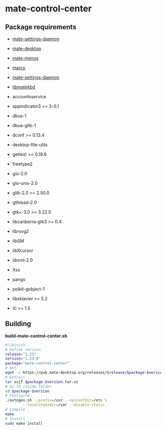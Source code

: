 # mate-control-center

## Package requirements

  * [mate-settings-daemon](./mate-settings-daemon)

  * [mate-desktop](./mate-desktop)

  * [mate-menus](./mate-menus)

  * [marco](./marco)

  * [mate-settings-daemon](./mate-settings-daemon)

  * [libmatekbd](./libmatekbd)

  * accountsservice

  * appindicator3 >= 3-0.1

  * dbus-1

  * dbus-glib-1

  * dconf >= 0.13.4

  * desktop-file-utils

  * gettext >= 0.19.8

  * freetype2

  * gio-2.0

  * gio-unix-2.0

  * glib-2.0 >= 2.50.0

  * gthread-2.0

  * gtk+-3.0 >= 3.22.0

  * libcanberra-gtk3 >= 0.4

  * librsvg2

  * libSM

  * libXcursor

  * libxml-2.0

  * Xss

  * pango

  * polkit-gobject-1

  * libxklavier >= 5.2

  * Xi >= 1.5

## Building

**build-mate-control-center.sh**

```bash
#!/bin/sh
# Define version
release="1.23"
version="1.23.0"
package="mate-control-center"
# Get
wget -c https://pub.mate-desktop.org/releases/$release/$package-$version.tar.xz
# Extract
tar xvjf $package-$version.tar.xz
# Go to inside folder
cd $package-$version
# Configure
./autogen.sh --prefix=/usr --sysconfdir=/etc \
        --localstatedir=/var --disable-static
# Compile
make
# Install
sudo make install
```
